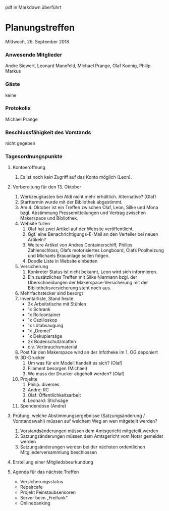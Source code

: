 pdf in Markdown überführt

# **Planungstreffen**
Mittwoch, 26. September 2018

### Anwesende Mitglieder
Andre Siewert, Leonard Manefeld, Michael Prange, Olaf Koenig, Philip Markus

### Gäste
keine

### Protokolix
Michael Prange

### Beschlussfähigkeit des Vorstands
nicht gegeben

### Tagesordnungspunkte
1. Kontoeröffnung
	1. Es ist noch kein Zugriff auf das Konto möglich (Leon).

1. Vorbereitung für den 13. Oktober
	1. Werkzeugkasten bei Aldi nicht mehr erhältlich. Alternative? (Olaf)
	1. Starttermin wurde mit der Bibliothek abgestimmt.
	1. Am 4. Oktober ist ein Treffen zwischen Olaf, Leon, Silke und Mona bzgl. Abstimmung Pressemitteilungen und Vertrag zwischen Makerspace und Bibliothek.
	1. Website füllen
		1. Olaf hat zwei Artikel auf der Website veröffentlicht.
		1. Ggf. eine Benachrichtigungs-E-Mail an den Verteiler bei neuen Artikeln?
		1. Weitere Artikel von Andres Containerschiff, Philips Zahlenschloss, Olafs motorisiertes Longboard, Olafs Poolheizung und Michaels Brauanlage sollen folgen.
		1. Doodle Liste in Website einbetten
	1. Versicherung
		1. Konkreter Status ist nicht bekannt, Leon wird sich informieren.
		1. Ein zusätzliches Treffen mit Silke Niermann bzgl. der Überschneidungen der Makerspace-Versicherung mit der Bibliotheksversicherung steht noch aus.
	1. Mehrfachstecker sind besorgt
	1. Inventarliste, Stand heute
		* 3x Arbeitstische mit Stühlen
		* 1x Schrank
		* 1x Rollcontainer
		* 1x Oszilloskop
		* 1x Lötabsaugung
		* 1x „Dremel“
		* 1x Dekupiersäge
		* 2x Bodenschutzmatten
		* div. Verbrauchsmaterial
	1. Post für den Makerspace wird an der Infotheke im 1. OG deponiert
	1. 3D-Drucker
		1. Um was für ein Modell handelt es sich? (Olaf)
		1. Filament besorgen (Michael)
		1. Wo muss der Drucker abgeholt werden? (Olaf)
	1. Projekte
		1. Philip: diverses
		1. Andre: RC
		1. Olaf: Öffentlichkeitsarbeit
		1. Leonard: Stichsäge
	1. Spendendose (Andre)
1. Prüfung, welche Abstimmungsergebnisse (Satzungsänderung / Vorstandswahl) müssen auf welchem Weg an wen mitgeteilt werden?
	1. Vorstandsänderungen müssen dem Amtsgericht mitgeteilt werden
	1. Satzungsänderungen müssen dem Amtsgericht vom Notar gemeldet werden
	1. Satzungsänderungen werden bei der nächsten ordentlichen Mitgliederversammlung beschlossen
1. Erstellung einer Mitgliedsbeurkundung
1. Agenda für das nächste Treffen
	*  Versicherungsstatus
	*  Repaircafe
	*  Projekt Feinstaubsensoren
	*  Server beim „Freifunk“
	* Onlinebanking
